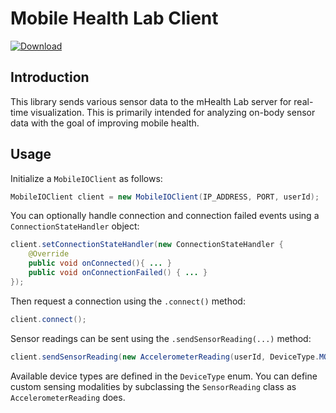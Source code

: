 # Mobile Health Lab Client

[ ![Download](https://api.bintray.com/packages/seannoran/maven/edu.umass.cs.MHLClient/images/download.svg) ](https://bintray.com/seannoran/maven/edu.umass.cs.MHLClient/_latestVersion)

## Introduction

This library sends various sensor data to the mHealth Lab server for real-time visualization. This is primarily intended for analyzing on-body sensor data with the goal of improving mobile health.

## Usage

Initialize a `MobileIOClient` as follows:

```java
MobileIOClient client = new MobileIOClient(IP_ADDRESS, PORT, userId);
```

You can optionally handle connection and connection failed events using a `ConnectionStateHandler` object:

```java
client.setConnectionStateHandler(new ConnectionStateHandler {
    @Override
    public void onConnected(){ ... }
    public void onConnectionFailed() { ... }
});
```

Then request a connection using the `.connect()` method:

```java
client.connect();
```

Sensor readings can be sent using the `.sendSensorReading(...)` method:

```java
client.sendSensorReading(new AccelerometerReading(userId, DeviceType.MOBILE_ANDROID, timestamp_in_milliseconds, event.values));
```

Available device types are defined in the `DeviceType` enum. You can define custom sensing modalities by subclassing the `SensorReading` class as `AccelerometerReading` does.